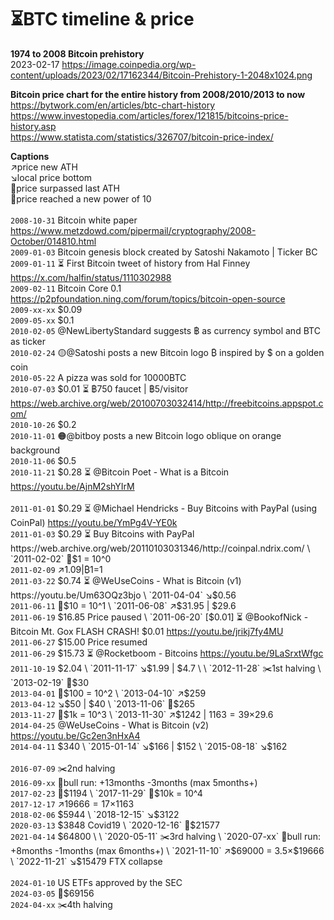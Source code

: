 # ⏳BTC timeline & price

**1974 to 2008 Bitcoin prehistory** \
2023-02-17 https://image.coinpedia.org/wp-content/uploads/2023/02/17162344/Bitcoin-Prehistory-1-2048x1024.png

**Bitcoin price chart for the entire history from 2008/2010/2013 to now** \
https://bytwork.com/en/articles/btc-chart-history \
https://www.investopedia.com/articles/forex/121815/bitcoins-price-history.asp \
https://www.statista.com/statistics/326707/bitcoin-price-index/

**Captions** \
↗️price new ATH \
↘️local price bottom \
🚀price surpassed last ATH \
📣price reached a new power of 10 \
\
`2008-10-31` Bitcoin white paper https://www.metzdowd.com/pipermail/cryptography/2008-October/014810.html \
`2009-01-03` Bitcoin genesis block created by Satoshi Nakamoto | Ticker BC \
`2009-01-11` ⏳ First Bitcoin tweet of history from Hal Finney https://x.com/halfin/status/1110302988 \
`2009-02-11` Bitcoin Core 0.1 https://p2pfoundation.ning.com/forum/topics/bitcoin-open-source \
`2009-xx-xx` $0.09 \
`2009-05-xx` $0.1 \
`2010-02-05` @NewLibertyStandard suggests ฿ as currency symbol and BTC as ticker \
`2010-02-24` 🟡@Satoshi posts a new Bitcoin logo ₿ inspired by $ on a golden coin \
`2010-05-22` A pizza was sold for 10000BTC \
`2010-07-03` $0.01 ⏳ ฿750 faucet | ฿5/visitor https://web.archive.org/web/20100703032414/http://freebitcoins.appspot.com/ \
`2010-10-26` $0.2 \
`2010-11-01` 🟠@bitboy posts a new Bitcoin logo oblique on orange background \
`2010-11-06` $0.5 \
`2010-11-21` $0.28 ⏳ @Bitcoin Poet - What is a Bitcoin https://youtu.be/AjnM2shYIrM \
\
`2011-01-01` $0.29 ⏳ @Michael Hendricks - Buy Bitcoins with PayPal (using CoinPal) https://youtu.be/YmPg4V-YE0k \
`2011-01-03` $0.29 ⏳ Buy Bitcoins with PayPal https://web.archive.org/web/20110103031346/http://coinpal.ndrix.com/ \
`2011-02-02` 📣$1 = 10^0 \
`2011-02-09` ↗️$1.09 | ₿1=$1 \
`2011-03-22` $0.74 ⏳ @WeUseCoins - What is Bitcoin (v1) https://youtu.be/Um63OQz3bjo \
`2011-04-04` ↘️$0.56 \
`2011-06-11` 📣$10 = 10^1 \
`2011-06-08` ↗️$31.95 | $29.6 \
`2011-06-19` $16.85 Price paused \
`2011-06-20` [$0.01] ⏳ @BookofNick - Bitcoin Mt. Gox FLASH CRASH! $0.01 https://youtu.be/jrikj7fy4MU \
`2011-06-27` $15.00 Price resumed \
`2011-06-29` $15.73 ⏳ @Rocketboom - Bitcoins https://youtu.be/9LaSrxtWfgc \
`2011-10-19` $2.04 \
`2011-11-17` ↘️$1.99 | $4.7 \
\
`2012-11-28` ✂️1st halving \
`2013-02-19` 🚀$30 \
`2013-04-01` 📣$100 = 10^2 \
`2013-04-10` ↗️$259 \
`2013-04-12` ↘️$50 | $40 \
`2013-11-06` 🚀$265 \
`2013-11-27` 📣$1k = 10^3 \
`2013-11-30` ↗️$1242 | $1163 = 39×$29.6 \
`2014-04-25` @WeUseCoins - What is Bitcoin (v2) https://youtu.be/Gc2en3nHxA4 \
`2014-04-11` $340 \
`2015-01-14` ↘️$166 | $152 \
`2015-08-18` ↘️$162 \
\
`2016-07-09` ✂️2nd halving \
`2016-09-xx` 🐂bull run: +13months -3months (max 5months+) \
`2017-02-23` 🚀$1194 \
`2017-11-29` 📣$10k = 10^4 \
`2017-12-17` ↗️$19666 = 17×$1163 \
`2018-02-06` $5944 \
`2018-12-15` ↘️$3122 \
`2020-03-13` $3848 Covid19 \
`2020-12-16` 🚀$21577 \
`2021-04-14` $64800 \
\
`2020-05-11` ✂️3rd halving \
`2020-07-xx` 🐂bull run: +8months -1months (max 6months+) \
`2021-11-10` ↗️$69000 = 3.5×$19666 \
`2022-11-21` ↘️$15479 FTX collapse \
\
`2024-01-10` US ETFs approved by the SEC \
`2024-03-05` 🚀$69156 \
`2024-04-xx` ✂️4th halving
